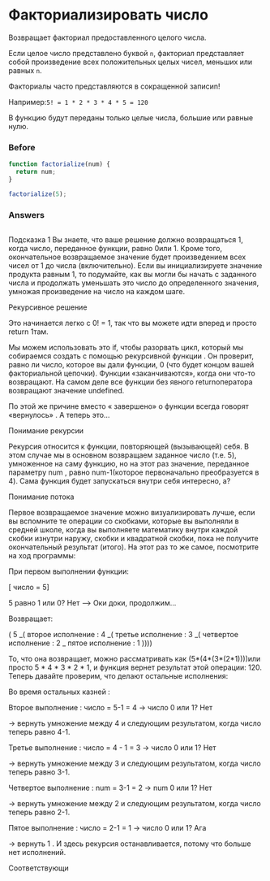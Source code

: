 # Факториализировать число
Возвращает факториал предоставленного целого числа.

Если целое число представлено буквой `n`, факториал представляет собой произведение всех положительных целых чисел, меньших или равных `n`.

Факториалы часто представляются в сокращенной записиn!

Например:`5! = 1 * 2 * 3 * 4 * 5 = 120`

В функцию будут переданы только целые числа, большие или равные нулю.

### Before
```javascript
function factorialize(num) {
  return num;
}

factorialize(5);
```
### Answers
```javascript

```

Подсказка 1
Вы знаете, что ваше решение должно возвращаться 1, когда число, переданное функции, равно 0или 1. Кроме того, окончательное возвращаемое значение будет произведением всех чисел от 1 до числа (включительно). Если вы инициализируете значение продукта равным 1, то подумайте, как вы могли бы начать с заданного числа и продолжать уменьшать это число до определенного значения, умножая произведение на число на каждом шаге.

Рекурсивное решение

Это начинается легко с 0! = 1, так что вы можете идти вперед и просто return 1там.

Мы можем использовать это if, чтобы разорвать цикл, который мы собираемся создать с помощью рекурсивной функции . Он проверит, равно ли число, которое вы дали функции, 0 (что будет концом вашей факториальной цепочки). Функции «заканчиваются», когда они что-то возвращают. На самом деле все функции без явного returnоператора возвращают значение undefined.

По этой же причине вместо « завершено» о функции всегда говорят «вернулось» . А теперь это…

Понимание рекурсии

Рекурсия относится к функции, повторяющей (вызывающей) себя. В этом случае мы в основном возвращаем заданное число (т.е. 5), умноженное на саму функцию, но на этот раз значение, переданное параметру num , равно num-1(которое первоначально преобразуется в 4). Сама функция будет запускаться внутри себя интересно, а?

Понимание потока

Первое возвращаемое значение можно визуализировать лучше, если вы вспомните те операции со скобками, которые вы выполняли в средней школе, когда вы выполняете математику внутри каждой скобки изнутри наружу, скобки и квадратной скобки, пока не получите окончательный результат (итого). На этот раз то же самое, посмотрите на ход программы:

При первом выполнении функции:

[ число = 5]

5 равно 1 или 0? Нет —> Оки доки, продолжим…

Возвращает:

( 5 _( второе исполнение : 4 _( третье исполнение : 3 _( четвертое исполнение : 2 _ пятое исполнение : 1 ))))

То, что она возвращает, можно рассматривать как (5*(4*(3*(2*1))))или просто 5 * 4 * 3 * 2 * 1, и функция вернет результат этой операции: 120. Теперь давайте проверим, что делают остальные исполнения:

Во время остальных казней :

Второе выполнение : число = 5-1 = 4 → число 0 или 1? Нет

→ вернуть умножение между 4 и следующим результатом, когда число теперь равно 4-1.

Третье выполнение : число = 4 - 1 = 3 → число 0 или 1? Нет

→ вернуть умножение между 3 и следующим результатом, когда число теперь равно 3-1.

Четвертое выполнение : num = 3-1 = 2 → num 0 или 1? Нет

→ вернуть умножение между 2 и следующим результатом, когда число теперь равно 2-1.

Пятое выполнение : число = 2-1 = 1 → число 0 или 1? Ага

→ вернуть 1 . И здесь рекурсия останавливается, потому что больше нет исполнений.

Соответствующи
